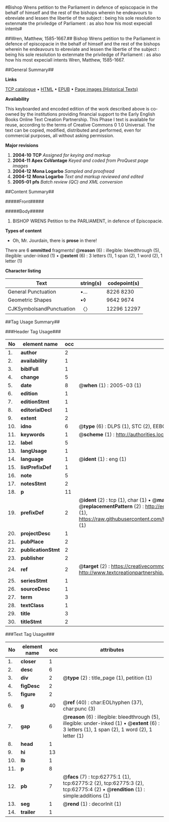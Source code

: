 #Bishop Wrens petition to the Parliament in defence of episcopacie in the behalf of himself and the rest of the bishops wherein he endeavours to ebreviate and lessen the libertie of the subject : being his sole resolution to extenmate the priviledge of Parliament : as also how his most expeciall intents#

##Wren, Matthew, 1585-1667.##
Bishop Wrens petition to the Parliament in defence of episcopacie in the behalf of himself and the rest of the bishops wherein he endeavours to ebreviate and lessen the libertie of the subject : being his sole resolution to extenmate the priviledge of Parliament : as also how his most expeciall intents
Wren, Matthew, 1585-1667.

##General Summary##

**Links**

[TCP catalogue](http://www.ota.ox.ac.uk/tcp/)  • 
[HTML](http://tei.it.ox.ac.uk/tcp/Texts-HTML/free/A67/A67149.html)  • 
[EPUB](http://tei.it.ox.ac.uk/tcp/Texts-EPUB/free/A67/A67149.epub) • 
[Page images (Historical Texts)](https://data.historicaltexts.jisc.ac.uk/view?pubId=eebo-12531911e&pageId=eebo-12531911e-62775-1)

**Availability**

This keyboarded and encoded edition of the
	       work described above is co-owned by the institutions
	       providing financial support to the Early English Books
	       Online Text Creation Partnership. This Phase I text is
	       available for reuse, according to the terms of Creative
	       Commons 0 1.0 Universal. The text can be copied,
	       modified, distributed and performed, even for
	       commercial purposes, all without asking permission.

**Major revisions**

1. __2004-10__ __TCP__ *Assigned for keying and markup*
1. __2004-11__ __Apex CoVantage__ *Keyed and coded from ProQuest page images*
1. __2004-12__ __Mona Logarbo__ *Sampled and proofread*
1. __2004-12__ __Mona Logarbo__ *Text and markup reviewed and edited*
1. __2005-01__ __pfs__ *Batch review (QC) and XML conversion*

##Content Summary##

#####Front#####

#####Body#####

1. BISHOP WRENS Petition to the PARLIAMENT, in defence of Episcopacie.

**Types of content**

  * Oh, Mr. Jourdain, there is **prose** in there!

There are 6 **ommitted** fragments! 
 @__reason__ (6) : illegible: bleedthrough (5), illegible: under-inked (1)  •  @__extent__ (6) : 3 letters (1), 1 span (2), 1 word (2), 1 letter (1)

**Character listing**


|Text|string(s)|codepoint(s)|
|---|---|---|
|General Punctuation|•…|8226 8230|
|Geometric Shapes|▪◊|9642 9674|
|CJKSymbolsandPunctuation|〈〉|12296 12297|

##Tag Usage Summary##

###Header Tag Usage###

|No|element name|occ|attributes|
|---|---|---|---|
|1.|__author__|2||
|2.|__availability__|1||
|3.|__biblFull__|1||
|4.|__change__|5||
|5.|__date__|8| @__when__ (1) : 2005-03 (1)|
|6.|__edition__|1||
|7.|__editionStmt__|1||
|8.|__editorialDecl__|1||
|9.|__extent__|2||
|10.|__idno__|6| @__type__ (6) : DLPS (1), STC (2), EEBO-CITATION (1), OCLC (1), VID (1)|
|11.|__keywords__|1| @__scheme__ (1) : http://authorities.loc.gov/ (1)|
|12.|__label__|5||
|13.|__langUsage__|1||
|14.|__language__|1| @__ident__ (1) : eng (1)|
|15.|__listPrefixDef__|1||
|16.|__note__|5||
|17.|__notesStmt__|2||
|18.|__p__|11||
|19.|__prefixDef__|2| @__ident__ (2) : tcp (1), char (1)  •  @__matchPattern__ (2) : ([0-9\-]+):([0-9IVX]+) (1), (.+) (1)  •  @__replacementPattern__ (2) : http://eebo.chadwyck.com/downloadtiff?vid=$1&page=$2 (1), https://raw.githubusercontent.com/textcreationpartnership/Texts/master/tcpchars.xml#$1 (1)|
|20.|__projectDesc__|1||
|21.|__pubPlace__|2||
|22.|__publicationStmt__|2||
|23.|__publisher__|2||
|24.|__ref__|2| @__target__ (2) : https://creativecommons.org/publicdomain/zero/1.0/ (1), http://www.textcreationpartnership.org/docs/. (1)|
|25.|__seriesStmt__|1||
|26.|__sourceDesc__|1||
|27.|__term__|3||
|28.|__textClass__|1||
|29.|__title__|3||
|30.|__titleStmt__|2||


###Text Tag Usage###

|No|element name|occ|attributes|
|---|---|---|---|
|1.|__closer__|1||
|2.|__desc__|6||
|3.|__div__|2| @__type__ (2) : title_page (1), petition (1)|
|4.|__figDesc__|2||
|5.|__figure__|2||
|6.|__g__|40| @__ref__ (40) : char:EOLhyphen (37), char:punc (3)|
|7.|__gap__|6| @__reason__ (6) : illegible: bleedthrough (5), illegible: under-inked (1)  •  @__extent__ (6) : 3 letters (1), 1 span (2), 1 word (2), 1 letter (1)|
|8.|__head__|1||
|9.|__hi__|13||
|10.|__lb__|1||
|11.|__p__|8||
|12.|__pb__|7| @__facs__ (7) : tcp:62775:1 (1), tcp:62775:2 (2), tcp:62775:3 (2), tcp:62775:4 (2)  •  @__rendition__ (1) : simple:additions (1)|
|13.|__seg__|1| @__rend__ (1) : decorInit (1)|
|14.|__trailer__|1||
